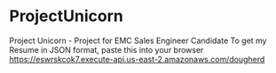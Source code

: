 # ProjectUnicorn
Project Unicorn - Project for EMC Sales Engineer Candidate
To get my Resume in JSON format, paste this into your browser https://eswrskcok7.execute-api.us-east-2.amazonaws.com/dougherd
